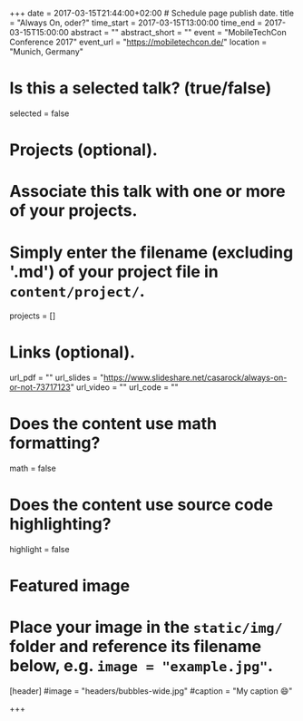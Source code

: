+++
date = 2017-03-15T21:44:00+02:00 # Schedule page publish date.
title = "Always On, oder?"
time_start = 2017-03-15T13:00:00
time_end = 2017-03-15T15:00:00
abstract = ""
abstract_short = ""
event = "MobileTechCon Conference 2017"
event_url = "https://mobiletechcon.de/"
location = "Munich, Germany"

# Is this a selected talk? (true/false)
selected = false

# Projects (optional).
#   Associate this talk with one or more of your projects.
#   Simply enter the filename (excluding '.md') of your project file in `content/project/`.
projects = []

# Links (optional).
url_pdf = ""
url_slides = "https://www.slideshare.net/casarock/always-on-or-not-73717123"
url_video = ""
url_code = ""

# Does the content use math formatting?
math = false

# Does the content use source code highlighting?
highlight = false

# Featured image
# Place your image in the `static/img/` folder and reference its filename below, e.g. `image = "example.jpg"`.
[header]
#image = "headers/bubbles-wide.jpg"
#caption = "My caption :smile:"

+++
